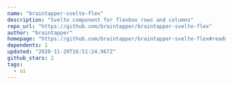 ```yaml
---
name: "braintapper-svelte-flex"
description: "Svelte component for flexbox rows and columns"
repo_url: "https://github.com/braintapper/braintapper-svelte-flex"
author: "braintapper"
homepage: "https://github.com/braintapper/braintapper-svelte-flex#readme"
dependents: 1
updated: "2020-11-20T16:51:24.967Z"
github_stars: 2
tags: 
  - ui
---
```

